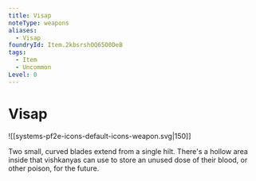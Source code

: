 ```yaml
---
title: Visap
noteType: weapons
aliases:
  - Visap
foundryId: Item.2kbsrshOQ65O0DeB
tags:
  - Item
  - Uncommon
Level: 0
---
```


# Visap
![[systems-pf2e-icons-default-icons-weapon.svg|150]]

Two small, curved blades extend from a single hilt. There's a hollow area inside that vishkanyas can use to store an unused dose of their blood, or other poison, for the future.
